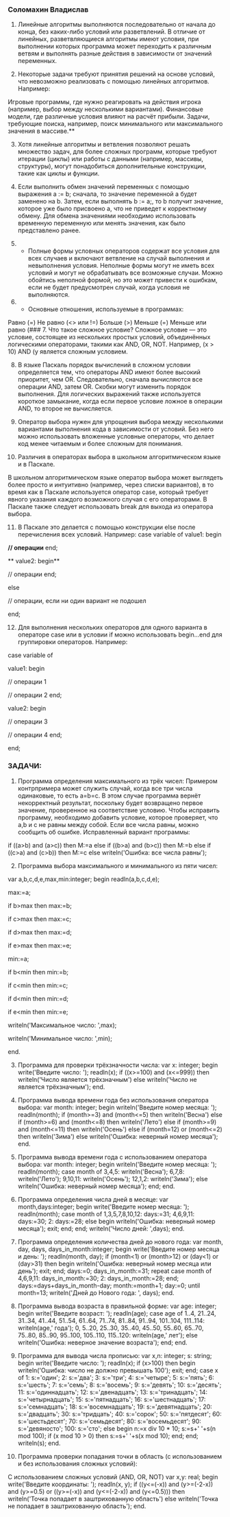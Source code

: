 ### Соломахин Владислав

1) Линейные алгоритмы выполняются последовательно от начала до конца, без каких-либо условий или разветвлений. В отличие от линейных, разветвляющиеся алгоритмы имеют условия, при выполнении которых программа может переходить к различным ветвям и выполнять разные действия в зависимости от значений переменных.

2)  Некоторые задачи требуют принятия решений на основе условий, что невозможно реализовать с помощью линейных алгоритмов. Например:

Игровые программы, где нужно реагировать на действия игрока (например, выбор между несколькими вариантами).
Финансовые модели, где различные условия влияют на расчёт прибыли.
Задачи, требующие поиска, например, поиск минимального или максимального значения в массиве.**


3) Хотя линейные алгоритмы и ветвления позволяют решать множество задач, для более сложных программ, которые требуют итерации (циклы) или работы с данными (например, массивы, структуры), могут понадобиться дополнительные конструкции, такие как циклы и функции.

4) Если выполнить обмен значений переменных с помощью выражения a := b; сначала, то значение переменной a будет заменено на b. Затем, если выполнять b := a;, то b получит значение, которое уже было присвоено a, что не приведет к корректному обмену. Для обмена значениями необходимо использовать временную переменную или менять значения, как было представлено ранее.

5) - Полные формы условных операторов содержат все условия для всех случаев и включают ветвление на случай выполнения и невыполнения условия. Неполные формы могут не иметь всех условий и могут не обрабатывать все возможные случаи. Можно обойтись неполной формой, но это может привести к ошибкам, если не будет предусмотрен случай, когда условия не выполняются.

6) - Основные отношения, используемые в программах:

Равно (=)
Не равно (<> или !=)
Больше (>)
Меньше (=)
Меньше или равно (### 7. Что такое сложное условие? Сложное условие — это условие, состоящее из нескольких простых условий, объединённых логическими операторами, такими как AND, OR, NOT. Например, (x > 10) AND (y является сложным условием.

8)  В языке Паскаль порядок вычислений в сложном условии определяется тем, что операторы AND имеют более высокий приоритет, чем OR. Следовательно, сначала вычисляются все операции AND, затем OR. Скобки могут изменить порядок выполнения. Для логических выражений также используется короткое замыкание, когда если первое условие ложное в операции AND, то второе не вычисляется.

9)  Оператор выбора нужен для упрощения выбора между несколькими вариантами выполнения кода в зависимости от условий. Без него можно использовать вложенные условные операторы, что делает код менее читаемым и более сложным для понимания.

10)  Различия в операторах выбора в школьном алгоритмическом языке и в Паскале.

В школьном алгоритмическом языке оператор выбора может выглядеть более просто и интуитивно (например, через списки вариантов), в то время как в Паскале используется оператор case, который требует явного указания каждого возможного случая с его операторами. В Паскале также следует использовать break для выхода из оператора выбора.

11)  В Паскале это делается с помощью конструкции else после перечисления всех условий. Например: case variable of value1: begin

**// операции**
end;

** value2: begin**

// операции
end;

else

// операции, если ни один вариант не подошел

end;

12) Для выполнения нескольких операторов для одного варианта в операторе case или в условии if можно использовать begin...end для группировки операторов. Например:

case variable of

value1: begin

// операции 1

// операции 2
end;

value2: begin

// операции 3

// операции 4
end;

end;

### ЗАДАЧИ:

1) Программа определения максимального из трёх чисел: Примером контрпримера может служить случай, когда все три числа одинаковые, то есть a=b=c. В этом случае программа вернёт некорректный результат, поскольку будет возвращено первое значение, проверенное на соответствие условию. Чтобы исправить программу, необходимо добавить условие, которое проверяет, что a,b и c не равны между собой. Если все числа равны, можно сообщить об ошибке. Исправленный вариант программы:
  
 if ((a>b) and (a>c)) then M:=a else if ((b>a) and (b>c)) then M:=b else if ((c>a) and (c>b)) then M:=c else writeln('Ошибка: все числа равны');

2) Программа выбора максимального и минимального из пяти чисел:
  
 var a,b,c,d,e,max,min:integer; begin readln(a,b,c,d,e);

 max:=a;
 
 if b>max then max:=b; 
 
 if c>max then max:=c; 
 
 if d>max then max:=d; 
 
 if e>max then max:=e; 
 
 min:=a; 
 
 if b<min then min:=b;
 
 if c<min then min:=c;
 
 if d<min then min:=d; 
 
 if e<min then min:=e; 
 
 writeln('Максимальное число: ',max); 
 
 writeln('Минимальное число: ',min); 
 
 end.

3) Программа для проверки трёхзначности числа: var x: integer; begin write('Введите число: '); readln(x); if ((x>=100) and (x<=999)) then writeln('Число является трёхзначным') else writeln('Число не является трёхзначным'); end.

4) Программа вывода времени года без использования оператора выбора: var month: integer; begin writeln('Введите номер месяца: '); readln(month); if (month>=3) and (month<=5) then writeln('Весна') else if (month>=6) and (month<=8) then writeln('Лето') else if (month>=9) and (month<=11) then writeln('Осень') else if (month=12) or (month<=2) then writeln('Зима') else writeln('Ошибка: неверный номер месяца'); end.

5) Программа вывода времени года с использованием оператора выбора: var month: integer; begin writeln('Введите номер месяца: '); readln(month); case month of 3,4,5: writeln('Весна'); 6,7,8: writeln('Лето'); 9,10,11: writeln('Осень'); 12,1,2: writeln('Зима'); else writeln('Ошибка: неверный номер месяца'); end; end.

6) Программа определения числа дней в месяце: var month,days:integer; begin write('Введите номер месяца: '); readln(month); case month of 1,3,5,7,8,10,12: days:=31; 4,6,9,11: days:=30; 2: days:=28; else begin writeln('Ошибка: неверный номер месяца'); exit; end; end; writeln('Число дней: ',days); end.

7) Программа определения количества дней до нового года: var month, day, days, days_in_month:integer; begin write('Введите номер месяца и день: '); readln(month, day); if (month<1) or (month>12) or (day<1) or (day>31) then begin writeln('Ошибка: неверный номер месяца или день'); exit; end; days:=0; days_in_month:=31; repeat case month of 4,6,9,11: days_in_month:=30; 2: days_in_month:=28; end; days:=days+days_in_month-day; month:=month+1; day:=0; until month=13; writeln('Дней до Нового года: ', days); end.

8) Программа вывода возраста в правильной форме: var age: integer; begin write('Введите возраст: '); readln(age); case age of 1..4, 21..24, 31..34, 41..44, 51..54, 61..64, 71..74, 81..84, 91..94, 101..104, 111..114: writeln(age,' года'); 0, 5..20, 25..30, 35..40, 45..50, 55..60, 65..70, 75..80, 85..90, 95..100, 105..110, 115..120: writeln(age,' лет'); else writeln('Ошибка: неверное значение возраста'); end; end.

9) Программа для вывода числа прописью: var x,n: integer; s: string; begin write('Введите число: '); readln(x); if (x>100) then begin writeln('Ошибка: число не должно превышать 100'); exit; end; case x of 1: s:='один'; 2: s:='два'; 3: s:='три'; 4: s:='четыре'; 5: s:='пять'; 6: s:='шесть'; 7: s:='семь'; 8: s:='восемь'; 9: s:='девять'; 10: s:='десять'; 11: s:='одиннадцать'; 12: s:='двенадцать'; 13: s:='тринадцать'; 14: s:='четырнадцать'; 15: s:='пятнадцать'; 16: s:='шестнадцать'; 17: s:='семнадцать'; 18: s:='восемнадцать'; 19: s:='девятнадцать'; 20: s:='двадцать'; 30: s:='тридцать'; 40: s:='сорок'; 50: s:='пятдесят'; 60: s:='шестьдесят'; 70: s:='семьдесят'; 80: s:='восемьдесят'; 90: s:='девяносто'; 100: s:='сто'; else begin n:=x div 10 * 10; s:=s+' '+s(n mod 100); if (x mod 10 > 0) then s:=s+' '+s(x mod 10); end; end; writeln(s); end.

10) Программа проверки попадания точки в область (с использованием и без использования сложных условий):

С использованием сложных условий (AND, OR, NOT) var x,y: real; begin write('Введите координаты: '); readln(x, y); if ((y<=(-x)) and (y>=(-2-x)) and (y>=0.5) or ((y>=(-x)) and (y<=(-2-x)) and (y<=0.5))) then writeln('Точка попадает в заштрихованную область') else writeln('Точка не попадает в заштрихованную область'); end.
